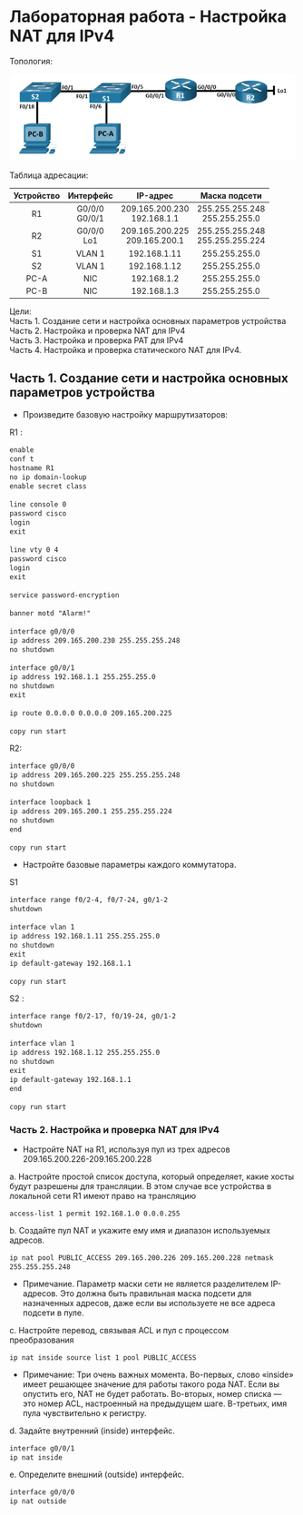# Лабораторная работа - Настройка NAT для IPv4

Топология:

![Топология](scrn/Топология.png)

Таблица адресации:

|Устройство|Интерфейс|IP-адрес|Маска подсети|
|:------------:|:------------:|:------------:|:----------:|
|R1|G0/0/0<br/>G0/0/1|209.165.200.230<br/>192.168.1.1|255.255.255.248<br/>255.255.255.0|
|R2|G0/0/0<br/>Lo1|209.165.200.225<br/>209.165.200.1|255.255.255.248<br/>255.255.255.224|
|S1|VLAN 1|192.168.1.11|255.255.255.0|
|S2|VLAN 1|192.168.1.12|255.255.255.0|
|PC-A|NIC|192.168.1.2|255.255.255.0|
|PC-B|NIC|192.168.1.3|255.255.255.0|

Цели: <br/>
Часть 1. Создание сети и настройка основных параметров устройства<br/>
Часть 2. Настройка и проверка NAT для IPv4<br/>
Часть 3. Настройка и проверка PAT для IPv4<br/>
Часть 4. Настройка и проверка статического NAT для IPv4.<br/>

## Часть 1. Создание сети и настройка основных параметров устройства

 - Произведите базовую настройку маршрутизаторов:<br/>

R1 :
 ```
 enable
 conf t
 hostname R1
 no ip domain-lookup
 enable secret class
 
 line console 0
 password cisco
 login
 exit

 line vty 0 4
 password cisco
 login
 exit

service password-encryption

banner motd "Alarm!"

interface g0/0/0
ip address 209.165.200.230 255.255.255.248
no shutdown

interface g0/0/1
ip address 192.168.1.1 255.255.255.0
no shutdown
exit

ip route 0.0.0.0 0.0.0.0 209.165.200.225

copy run start
 ```
 R2:

 ```
interface g0/0/0
ip address 209.165.200.225 255.255.255.248
no shutdown

interface loopback 1
ip address 209.165.200.1 255.255.255.224
no shutdown
end

copy run start

```

- Настройте базовые параметры каждого коммутатора.


S1
```
interface range f0/2-4, f0/7-24, g0/1-2
shutdown

interface vlan 1
ip address 192.168.1.11 255.255.255.0
no shutdown
exit
ip default-gateway 192.168.1.1

copy run start

```

S2 :

```
interface range f0/2-17, f0/19-24, g0/1-2
shutdown

interface vlan 1
ip address 192.168.1.12 255.255.255.0
no shutdown
exit
ip default-gateway 192.168.1.1
end

copy run start

```
### Часть 2. Настройка и проверка NAT для IPv4

- Настройте NAT на R1, используя пул из трех адресов 209.165.200.226-209.165.200.228

a.	Настройте простой список доступа, который определяет, какие хосты будут разрешены для трансляции. В этом случае все устройства в локальной сети R1 имеют право на трансляцию

```
access-list 1 permit 192.168.1.0 0.0.0.255 
```
b.	Создайте пул NAT и укажите ему имя и диапазон используемых адресов.
```
ip nat pool PUBLIC_ACCESS 209.165.200.226 209.165.200.228 netmask 255.255.255.248 
```
- Примечание. Параметр маски сети не является разделителем IP-адресов. Это должна быть правильная маска подсети для назначенных адресов, даже если вы используете не все адреса подсети в пуле. 

c.	Настройте перевод, связывая ACL и пул с процессом преобразования
```
ip nat inside source list 1 pool PUBLIC_ACCESS

```
- Примечание: Три очень важных момента. Во-первых, слово «inside» имеет решающее значение для работы такого рода NAT. Если вы опустить его, NAT не будет работать. Во-вторых, номер списка — это номер ACL, настроенный на предыдущем шаге. В-третьих, имя пула чувствительно к регистру. 

d.	Задайте внутренний (inside) интерфейс. 

```
interface g0/0/1
ip nat inside
```
e.	Определите внешний (outside) интерфейс.

```
interface g0/0/0
ip nat outside
```

